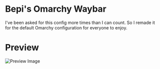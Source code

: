 # Bepi's Omarchy Waybar

I've been asked for this config more times than I can count. So I remade it for the default Omarchy configuration for everyone to enjoy.

# Preview
![Preview Image](https://0x0.st/KLTE.png)
